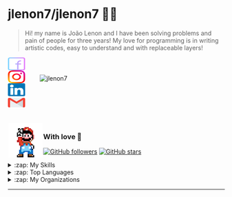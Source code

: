# jlenon7/jlenon7 👨‍🎨

> Hi! my name is João Lenon and I have been solving problems and pain of people for three years!
> My love for programming is in writing artistic codes, easy to understand and with replaceable layers!

<img src="https://github-readme-stats.vercel.app/api?username=jlenon7&show_icons=true&theme=dracula&locale=en" alt="jlenon7" width="400px" align="right" hspace="30px" vspace="40px"/>

<p>
  <p>
  <a href="https://www.facebook.com/joao.lenon.779" target="_blank">
    <img align="center" src="./.github/icons/facebook.svg" alt="jlenon7" height="30" width="40" />
  </a>

  <a href="https://www.instagram.com/lenonsec/" target="_blank">
    <img align="center" src="./.github/icons/instagram.svg" alt="jlenon7" height="30" width="40" />
  </a>

  <a href="https://www.linkedin.com/in/jo%C3%A3o-lenon-873480194/" target="_blank">
    <img align="center" src="./.github/icons/linkedin.svg" alt="jlenon7" height="30" width="40" />
  </a>

  <a href="mailto:lenonSec7@gmail.com?subject=Hello%20again" target="_blank">
    <img align="center" src="./.github/icons/gmail.svg" alt="jlenon7" height="30" width="40" />
  </a>
  </p>
</p>

<br>

<img src="./.github/mario.png" width="80px" align="left" hspace="1px" vspace="1px">

<h3>With love 💙</h3>

[![GitHub followers](https://img.shields.io/github/followers/jlenon7.svg?style=social&label=Follow&maxAge=2592000)](https://github.com/jlenon7?tab=followers)
[![GitHub stars](https://img.shields.io/github/stars/jlenon7/jlenon7.svg?style=social&label=Star&maxAge=2592000)](https://github.com/jlenon7/jlenon7/stargazers/)

<details>
  <summary>:zap: My Skills</summary>
  
  </br><b>Databases</b>

  <a href="https://www.postgresql.org/" target="_blank">
      <img align="center" src="https://www.vectorlogo.zone/logos/postgresql/postgresql-icon.svg" alt="PostgreSQL" height="30" width="30" />
  </a>

  <a href="https://www.mongodb.com/" target="_blank">
      <img align="center" src="https://www.vectorlogo.zone/logos/mongodb/mongodb-icon.svg" alt="MongoDB" height="30" width="30" />
  </a>

  <a href="https://redis.io/" target="_blank">
      <img align="center" src="https://www.vectorlogo.zone/logos/redis/redis-icon.svg" alt="Redis" height="30" width="30" />
  </a>

  </br><b>Languages</b>

  <a href="https://nodejs.org/en/" target="_blank">
      <img align="center" src="https://www.vectorlogo.zone/logos/nodejs/nodejs-icon.svg" alt="NodeJS" height="30" width="30" />
  </a>

  <a href="https://www.php.net/manual/pt_BR/intro-whatis.php" target="_blank">
      <img align="center" src="https://www.vectorlogo.zone/logos/php/php-icon.svg" alt="PHP" height="40" width="40" />
  </a>

  </br><b>Frameworks</b>

  <a href="https://adonisjs.com/" target="_blank">
      <img align="center" src="https://adonisjs.com/images/favicons/favicon-196x196.png" alt="AdonisJS" height="30" width="30" />
  </a>

  <a href="https://nestjs.com/" target="_blank">
      <img align="center" src="https://www.vectorlogo.zone/logos/nestjs/nestjs-icon.svg" alt="NestJS" height="30" width="30" />
  </a>

  <a href="https://laravel.com/" target="_blank">
      <img align="center" src="https://www.vectorlogo.zone/logos/laravel/laravel-icon.svg" alt="Laravel" height="30" width="30" />
  </a>

  </br><b>Clouds</b>

  <a href="https://aws.amazon.com/en/" target="_blank">
      <img align="center" src="https://www.vectorlogo.zone/logos/amazon_aws/amazon_aws-icon.svg" alt="Amazon AWS" height="30" width="30" />
  </a>

  <a href="https://cloud.google.com/" target="_blank">
      <img align="center" src="https://www.vectorlogo.zone/logos/google_cloud/google_cloud-icon.svg" alt="Google Cloud" height="30" width="30" />
  </a>

  </br><b>For API</b>

  <a href="https://becode.com.br/o-que-e-api-rest-e-restful/" target="_blank">
      <img align="center" src="./.github/icons/rest.png" alt="Rest" height="30" width="30" />
  </a>

  <a href="https://graphql.org/" target="_blank">
      <img align="center" src="https://www.vectorlogo.zone/logos/graphql/graphql-icon.svg" alt="GraphQL" height="30" width="30" />
  </a>

  </br><b>Messaging and Queues</b>

  <a href="https://www.rabbitmq.com/" target="_blank">
      <img align="center" src="https://www.vectorlogo.zone/logos/rabbitmq/rabbitmq-icon.svg" alt="RabbitMQ" height="30" width="30" />
  </a>

  <a href="https://redis.io/" target="_blank">
      <img align="center" src="https://www.vectorlogo.zone/logos/redis/redis-icon.svg" alt="Redis" height="30" width="30" />
  </a>

  </br><b>Containerization and Deploy</b>

  <a href="https://www.docker.com/" target="_blank">
      <img align="center" src="https://www.vectorlogo.zone/logos/docker/docker-icon.svg" alt="Docker" height="40" width="40" />
  </a>

  <a href="https://kubernetes.io/en/" target="_blank">
      <img align="center" src="https://www.vectorlogo.zone/logos/kubernetes/kubernetes-icon.svg" alt="Kubernetes" height="30" width="30" />
  </a>

  <a href="https://nginx.org/en/" target="_blank">
      <img align="center" src="https://www.vectorlogo.zone/logos/nginx/nginx-icon.svg" alt="Nginx" height="30" width="30" />
  </a>

  <a href="https://www.heroku.com/" target="_blank">
      <img align="center" src="https://www.vectorlogo.zone/logos/heroku/heroku-icon.svg" alt="Heroku" height="30" width="30" />
  </a>
</details>

<details>
  <summary>:zap: Top Languages</summary>
  
  </br>
  
  <img src="https://github-readme-stats.vercel.app/api/top-langs/?username=jlenon7&layout=compact&theme=dracula">
</details>

<details>
  <summary>:zap: My Organizations</summary>
  </br>

  <a href="https://github.com/SecJS" target="_blank">
      <img align="center" src="./.github/icons/javascript.png" alt="SecJS" height="30" width="30" />
  </a>
  <a href="https://github.com/Agrovence" target="_blank">
      <img align="center" src="https://avatars1.githubusercontent.com/u/68448449?s=200&v=4" alt="Agrovence" height="30" width="30" />
  </a>
  <a href="https://github.com/txssec" target="_blank">
      <img align="center" src="https://avatars0.githubusercontent.com/u/75734433?s=200&v=4" alt="TxsSec" height="30" width="30" />
  </a>
  <a href="https://github.com/makeproteam" target="_blank">
      <img align="center" src="https://avatars2.githubusercontent.com/u/28454051?s=200&v=4" alt="TxsSec" height="30" width="30" />
  </a>
</details>

---

